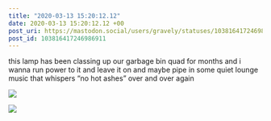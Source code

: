 ```yaml
---
title: "2020-03-13 15:20:12.12"
date: 2020-03-13 15:20:12.12 +00
post_uri: https://mastodon.social/users/gravely/statuses/103816417246986911
post_id: 103816417246986911
---
```

this lamp has been classing up our garbage bin quad for months and i wanna run power to it and leave it on and maybe pipe in some quiet lounge music that whispers “no hot ashes” over and over again


![](/images/26239444.jpg)

![](/images/26239446.jpg)

